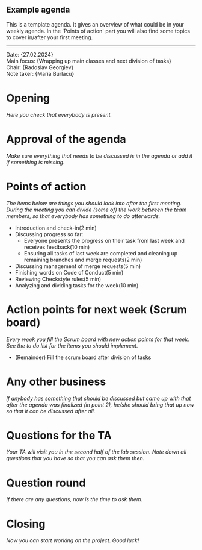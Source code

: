 ## Example agenda

This is a template agenda. It gives an overview of what could be in your weekly agenda.
In the 'Points of action' part you will also find some topics to cover in/after your first meeting.

---

Date:           {27.02.2024}\
Main focus:     {Wrapping up main classes and next division of tasks}\
Chair:          {Radoslav Georgiev}\
Note taker:     {Maria Burlacu}

# Opening
*Here you check that everybody is present.*

# Approval of the agenda
*Make sure everything that needs to be discussed is in the agenda or add it if something is missing.*

# Points of action
*The items below are things you should look into after the first meeting. During the meeting you can divide (some of) the work between the team members, so that everybody has something to do afterwards.*

- Introduction and check-in(2 min)
- Discussing progress so far:
    - Everyone presents the progress on their task from last week and receives feedback(10 min)
    - Ensuring all tasks of last week are completed and cleaning up remaining branches and merge requests(2 min)
- Discussing management of merge requests(5 min)
- Finishing words on Code of Conduct(5 min)
- Reviewing Checkstyle rules(5 min)
- Analyzing and dividing tasks for the week(10 min)

# Action points for next week (Scrum board)
*Every week you fill the Scrum board with new action points for that week. See the to do list for the items you should implement.*
- (Remainder) Fill the scrum board after division of tasks

# Any other business
*If anybody has something that should be discussed but came up with that after the agenda was finalized (in point 2), he/she should bring that up now so that it can be discussed after all.*

# Questions for the TA
*Your TA will visit you in the second half of the lab session. Note down all questions that you have so that you can ask them then.*

# Question round
*If there are any questions, now is the time to ask them.*

# Closing
*Now you can start working on the project. Good luck!*